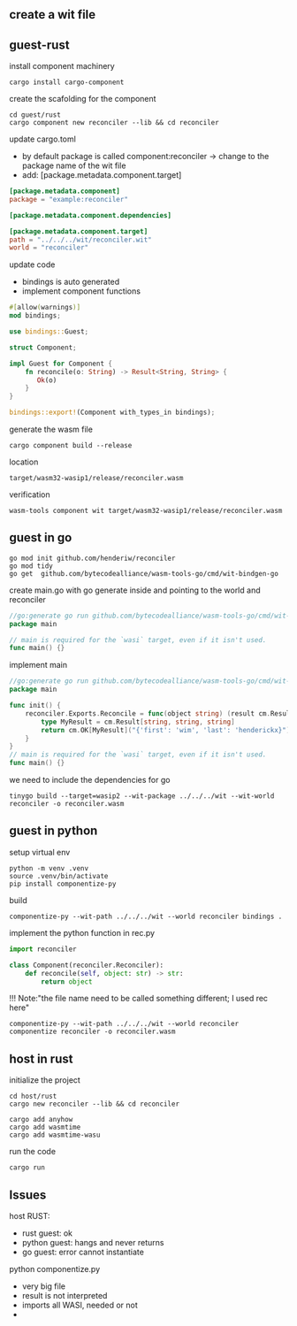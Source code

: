 #

## create a wit file

## guest-rust

install component machinery

```shell
cargo install cargo-component
```

create the scafolding for the component

```shell
cd guest/rust
cargo component new reconciler --lib && cd reconciler
```

update cargo.toml
- by default package is called component:reconciler -> change to the package name of the wit file
- add: [package.metadata.component.target]

```toml
[package.metadata.component]
package = "example:reconciler"

[package.metadata.component.dependencies]

[package.metadata.component.target]
path = "../../../wit/reconciler.wit"
world = "reconciler"
```

update code
- bindings is auto generated
- implement component functions

```rust
#[allow(warnings)]
mod bindings;

use bindings::Guest;

struct Component;

impl Guest for Component {
    fn reconcile(o: String) -> Result<String, String> {
       Ok(o)
    }
}

bindings::export!(Component with_types_in bindings);

```

generate the wasm file

```shell
cargo component build --release
```

location

```shell
target/wasm32-wasip1/release/reconciler.wasm
```

verification

```shell
wasm-tools component wit target/wasm32-wasip1/release/reconciler.wasm
```

## guest in go

```shell
go mod init github.com/henderiw/reconciler
go mod tidy
go get  github.com/bytecodealliance/wasm-tools-go/cmd/wit-bindgen-go
```

create main.go with go generate inside and pointing to the world and reconciler

```go
//go:generate go run github.com/bytecodealliance/wasm-tools-go/cmd/wit-bindgen-go generate --world reconciler --out gen ../../../wit/reconciler.wit
package main

// main is required for the `wasi` target, even if it isn't used.
func main() {}
```

implement main

```go
//go:generate go run github.com/bytecodealliance/wasm-tools-go/cmd/wit-bindgen-go generate --world reconciler --out gen ../../../wit/reconciler.wit
package main

func init() {
	reconciler.Exports.Reconcile = func(object string) (result cm.Result[string, string, string]) {
		type MyResult = cm.Result[string, string, string]
		return cm.OK[MyResult]("{'first': 'wim', 'last': 'henderickx}")
	}
}
// main is required for the `wasi` target, even if it isn't used.
func main() {}
```

we need to include the dependencies for go

```shell
tinygo build --target=wasip2 --wit-package ../../../wit --wit-world reconciler -o reconciler.wasm
```

## guest in python

setup virtual env

```shell
python -m venv .venv
source .venv/bin/activate
pip install componentize-py
```

build

```shell
componentize-py --wit-path ../../../wit --world reconciler bindings .
```

implement the python function in rec.py

```python
import reconciler

class Component(reconciler.Reconciler):
    def reconcile(self, object: str) -> str:
        return object
```

!!! Note:"the file name need to be called something different; I used rec here"

```shell
componentize-py --wit-path ../../../wit --world reconciler componentize reconciler -o reconciler.wasm
```


## host in rust

initialize the project

```shell
cd host/rust
cargo new reconciler --lib && cd reconciler

cargo add anyhow
cargo add wasmtime
cargo add wasmtime-wasu
```

run the code

```shell
cargo run
```


## Issues

host RUST:
- rust guest: ok
- python guest: hangs and never returns
- go guest: error cannot instantiate

python componentize.py
- very big file
- result is not interpreted
- imports all WASI, needed or not
- 